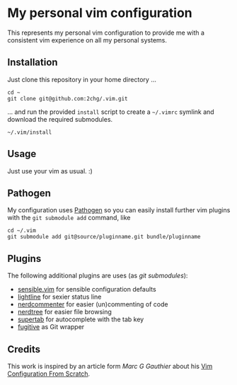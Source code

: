 My personal vim configuration
=============================

This represents my personal vim configuration to provide me with a consistent
vim experience on all my personal systems.


Installation
------------

Just clone this repository in your home directory ...

	cd ~
	git clone git@github.com:2chg/.vim.git

... and run the provided `install` script to create a `~/.vimrc` symlink
and download the required submodules.

	~/.vim/install


Usage
-----

Just use your vim as usual. :)


Pathogen
--------

My configuration uses [Pathogen][pathogen] so you can easily install further
vim plugins with the `git submodule add` command, like

	cd ~/.vim
	git submodule add git@source/pluginname.git bundle/pluginname


Plugins
-------

The following additional plugins are uses (as *git submodules*):

* [sensible.vim][sensible.vim] for sensible configuration defaults
* [lightline][lightline] for sexier status line
* [nerdcommenter][nerdcommenter] for easier (un)commenting of code
* [nerdtree][nerdtree] for easier file browsing
* [supertab][supertab] for autocomplete with the tab key
* [fugitive][fugitive] as Git wrapper

Credits
-------

This work is inspired by an article form *Marc G Gauthier* about his
[Vim Configuration From Scratch][vimrcFromScratch].


[pathogen]: https://github.com/tpope/vim-pathogen "pathogen.vim by Tim Pope"
[sensible.vim]: https://github.com/tpope/vim-sensible "sensible.vim by Tim Pope"
[lightline]: https://github.com/itchyny/lightline.vim "lightline by itchyny"
[nerdcommenter]: https://github.com/scrooloose/nerdcommenter "nerdcommenter by Martin Grenfell"
[nerdtree]: https://github.com/scrooloose/nerdtree "nerdtree by Martin Grenfell"
[supertab]: https://github.com/ervandew/supertab "Supertab by Eric Van Dewoestine"
[fugitive]: https://github.com/tpope/vim-fugitive.git "Fugitive by Tim Pope"
[vimrcFromScratch]: http://marcgg.com/blog/2016/03/01/vimrc-example/ "Vim Configuration From Scratch in 2016 by Marc G Gauthier"
